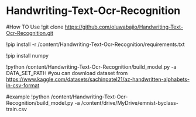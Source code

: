 # Handwriting-Text-Ocr-Recognition

#How TO Use
!git clone https://github.com/oluwabajio/Handwriting-Text-Ocr-Recognition.git

!pip install -r /content/Handwriting-Text-Ocr-Recognition/requirements.txt

!pip install numpy  

!python /content/Handwriting-Text-Ocr-Recognition/build_model.py -a DATA_SET_PATH
#you can download dataset from https://www.kaggle.com/datasets/sachinpatel21/az-handwritten-alphabets-in-csv-format

#example
!python /content/Handwriting-Text-Ocr-Recognition/build_model.py -a /content/drive/MyDrive/emnist-byclass-train.csv
